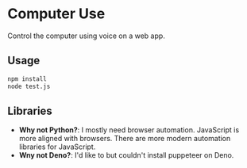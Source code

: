 # Computer Use

Control the computer using voice on a web app.

## Usage

```bash
npm install
node test.js
```

## Libraries

- **Why not Python?**: I mostly need browser automation. JavaScript is more aligned with browsers. There are more modern automation libraries for JavaScript.
- **Wny not Deno?**: I'd like to but couldn't install puppeteer on Deno.
